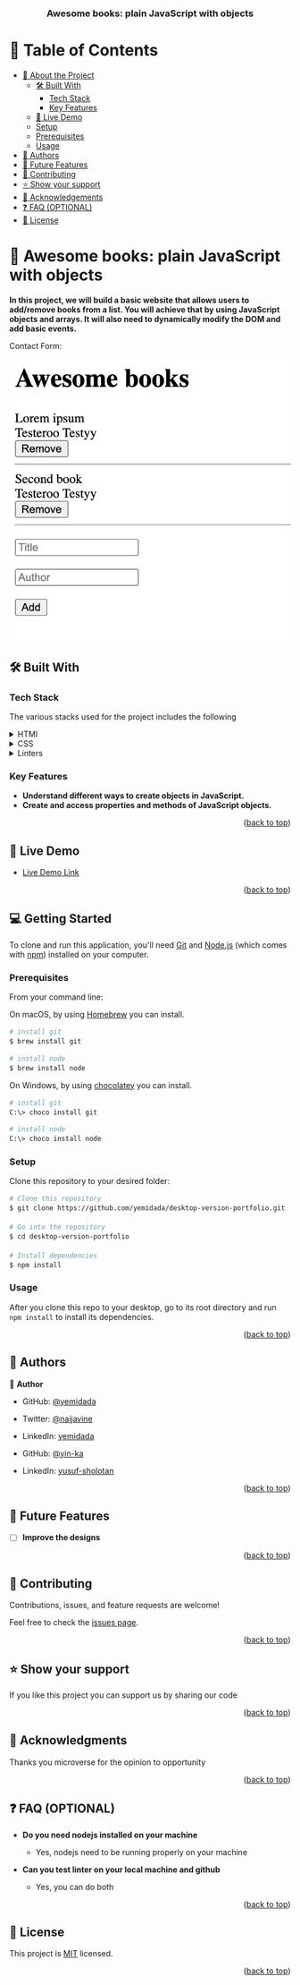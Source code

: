 <a name="readme-top"></a>


<div align="center">
  <h3><b>Awesome books: plain JavaScript with objects</b></h3>

</div>


# 📗 Table of Contents

- [📖 About the Project](#about-project)
  - [🛠 Built With](#built-with)
    - [Tech Stack](#tech-stack)
    - [Key Features](#key-features)
  - [🚀 Live Demo](#live-demo)
  - [Setup](#setup)
  - [Prerequisites](#prerequisites)
  - [Usage](#usage)
- [👥 Authors](#authors)
- [🔭 Future Features](#future-features)
- [🤝 Contributing](#contributing)
- [⭐️ Show your support](#support)
- [🙏 Acknowledgements](#acknowledgements)
- [❓ FAQ (OPTIONAL)](#faq)
- [📝 License](#license)


# 📖 Awesome books: plain JavaScript with objects <a name="about-project"></a>

**In this project, we will build a basic website that allows users to add/remove books from a list. You will achieve that by using JavaScript objects and arrays. It will also need to dynamically modify the DOM and add basic events.**

Contact Form:

![screenshot](/assets/images/awesome_books_basic_ui.png)


## 🛠 Built With <a name="built-with"></a>

### Tech Stack <a name="tech-stack"></a>

The various stacks used for the project includes the following
<details>
  <summary>HTMl</summary>
</details>

<details>
  <summary>CSS</summary>
</details>

<details>
<summary>Linters</summary>
</details>


### Key Features <a name="key-features"></a>

- **Understand different ways to create objects in JavaScript.**
- **Create and access properties and methods of JavaScript objects.**
<p align="right">(<a href="#readme-top">back to top</a>)</p>


## 🚀 Live Demo <a name="live-demo"></a>

- [Live Demo Link](https://yemidada.github.io/desktop-version-portfolio/)

<p align="right">(<a href="#readme-top">back to top</a>)</p>


## 💻 Getting Started <a name="getting-started"></a>

To clone and run this application, you'll need [Git](https://git-scm.com) and [Node.js](https://nodejs.org/en/download/) (which comes with [npm](http://npmjs.com)) installed on your computer.

### Prerequisites
From your command line:

On macOS, by using [Homebrew](https://brew.sh/) you can install.

```bash
# install git
$ brew install git
```

```bash
# install node
$ brew install node
```

On Windows, by using [chocolatey](https://chocolatey.org) you can install.

```bash
# install git
C:\> choco install git
```


```bash
# install node
C:\> choco install node
```

### Setup

Clone this repository to your desired folder:

```bash
# Clone this repository
$ git clone https://github.com/yemidada/desktop-version-portfolio.git

# Go into the repository
$ cd desktop-version-portfolio

# Install dependencies
$ npm install

```

### Usage

After you clone this repo to your desktop, go to its root directory and run `npm install` to install its dependencies.



<p align="right">(<a href="#readme-top">back to top</a>)</p>


## 👥 Authors <a name="authors"></a>


👤 **Author**

- GitHub: [@yemidada](https://github.com/yemidada)
- Twitter: [@naijavine](https://twitter.com/naijavine)
- LinkedIn: [yemidada](https://linkedin.com/in/yemidada)

- GitHub: [@yin-ka](https://github.com/yin-ka)
- LinkedIn: [yusuf-sholotan](https://www.linkedin.com/in/yusuf-sholotan/)


<p align="right">(<a href="#readme-top">back to top</a>)</p>


## 🔭 Future Features <a name="future-features"></a>


- [ ] **Improve the designs**

<p align="right">(<a href="#readme-top">back to top</a>)</p>


## 🤝 Contributing <a name="contributing"></a>

Contributions, issues, and feature requests are welcome!

Feel free to check the [issues page](../../issues/).

<p align="right">(<a href="#readme-top">back to top</a>)</p>


## ⭐️ Show your support <a name="support"></a>

If you like this project you can support us  by sharing our code

<p align="right">(<a href="#readme-top">back to top</a>)</p>


## 🙏 Acknowledgments <a name="acknowledgements"></a>

Thanks you microverse for the opinion to opportunity


<p align="right">(<a href="#readme-top">back to top</a>)</p>


## ❓ FAQ (OPTIONAL) <a name="faq"></a>


- **Do you need nodejs installed on your machine**

  - Yes, nodejs need to be running properly on your machine

- **Can you test linter on your local machine and github**

  - Yes, you can do both

<p align="right">(<a href="#readme-top">back to top</a>)</p>


## 📝 License <a name="license"></a>

 This project is [MIT](./MIT.md) licensed. 


<p align="right">(<a href="#readme-top">back to top</a>)</p>
